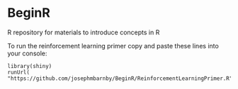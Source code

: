 # BeginR
R repository for materials to introduce concepts in R

To run the reinforcement learning primer copy and paste these lines into your console:


```{r}
library(shiny)
runUrl( "https://github.com/josephmbarnby/BeginR/ReinforcementLearningPrimer.R")
```
